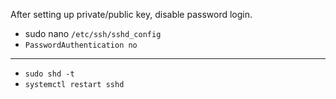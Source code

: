 After setting up private/public key, disable password login.

- sudo nano `/etc/ssh/sshd_config`
- `PasswordAuthentication no`
___
- `sudo shd -t`
- `systemctl restart sshd`

